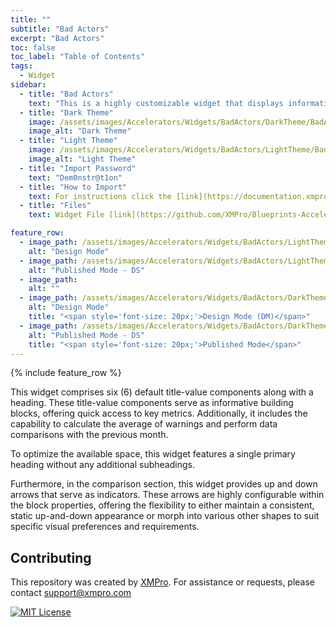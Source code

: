```yaml
---
title: ""
subtitle: "Bad Actors"
excerpt: "Bad Actors"
toc: false
toc_label: "Table of Contents"
tags:
  - Widget
sidebar:
  - title: "Bad Actors"
    text: "This is a highly customizable widget that displays information about individuals or entities who have exhibited undesirable behavior or triggered warnings in the system."
  - title: "Dark Theme"
    image: /assets/images/Accelerators/Widgets/BadActors/DarkTheme/BadActorsPublishedMode.png
    image_alt: "Dark Theme"
  - title: "Light Theme"
    image: /assets/images/Accelerators/Widgets/BadActors/LightTheme/BadActorsPublishedMode.png
    image_alt: "Light Theme"
  - title: "Import Password"
    text: "Dem0nstr@t1on"
  - title: "How to Import"
    text: For instructions click the [link](https://documentation.xmpro.com/how-tos/apps/manage-widgets#importing-widgets "Click Here")
  - title: "Files"
    text: Widget File [link](https://github.com/XMPro/Blueprints-Accelerators-Patterns/blob/master/Accelerators/Widgets/Bad%20Actors.xwid "Click Here")

feature_row:
  - image_path: /assets/images/Accelerators/Widgets/BadActors/LightTheme/BadActorsDesignMode.png
    alt: "Design Mode"
  - image_path: /assets/images/Accelerators/Widgets/BadActors/LightTheme/BadActorsPublishedMode.png
    alt: "Published Mode - DS"
  - image_path:
    alt: ""
  - image_path: /assets/images/Accelerators/Widgets/BadActors/DarkTheme/BadActorsDesignMode.png
    alt: "Design Mode"
    title: "<span style='font-size: 20px;'>Design Mode (DM)</span>"
  - image_path: /assets/images/Accelerators/Widgets/BadActors/DarkTheme/BadActorsPublishedMode.png
    alt: "Published Mode - DS"
    title: "<span style='font-size: 20px;'>Published Mode</span>"
---
```


{% include feature_row %}

This widget comprises six (6) default title-value components along with a heading. These title-value components serve as informative building blocks, offering quick access to key metrics. Additionally, it includes the capability to calculate the average of warnings and perform data comparisons with the previous month.

To optimize the available space, this widget features a single primary heading without any additional subheadings.

Furthermore, in the comparison section, this widget provides up and down arrows that serve as indicators. These arrows are highly configurable within the block properties, offering the flexibility to either maintain a consistent, static up-and-down appearance or morph into various other shapes to suit specific visual preferences and requirements.

## Contributing
This repository was created by <a href="https://xmpro.com/">XMPro</a>. 
For assistance or requests, please contact <a href="mailto:support@xmpro.com">support@xmpro.com</a>

[![MIT License](https://img.shields.io/badge/License-MIT-green.svg)](https://choosealicense.com/licenses/mit/)
